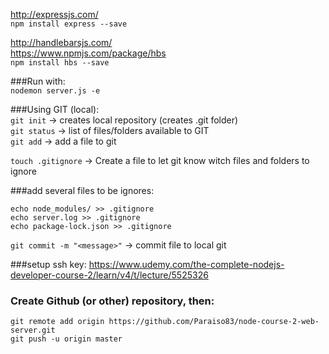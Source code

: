 http://expressjs.com/ <br/>
`npm install express --save`<br/>


http://handlebarsjs.com/ <br/>
https://www.npmjs.com/package/hbs <br/>
`npm install hbs --save`


###Run with: <br/>
`nodemon server.js -e`

###Using GIT (local): <br/>
`git init`        -> creates local repository (creates .git folder) <br/>
`git status`      -> list of files/folders available to GIT <br/>
`git add` <file or folder>  -> add a file to git <br/>

`touch .gitignore`  -> Create a file to let git know witch files and folders to ignore <br/>

###add several files to be ignores:
```
echo node_modules/ >> .gitignore
echo server.log >> .gitignore
echo package-lock.json >> .gitignore
```

`git commit -m "<message>"`   -> commit file to local git

###setup ssh key:
https://www.udemy.com/the-complete-nodejs-developer-course-2/learn/v4/t/lecture/5525326

### Create Github (or other) repository, then:
```
git remote add origin https://github.com/Paraiso83/node-course-2-web-server.git
git push -u origin master
```